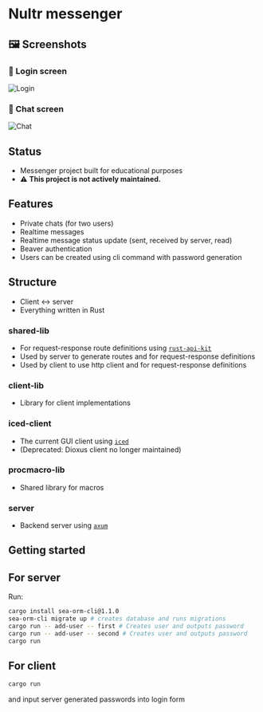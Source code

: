 # Nultr messenger

## 🖼 Screenshots

### 🔐 Login screen

![Login](iced-client/images/login.png)

### 💬 Chat screen

![Chat](iced-client/images/chat.png)

## Status
- Messenger project built for educational purposes
- ⚠️ **This project is not actively maintained.**

## Features
- Private chats (for two users)
- Realtime messages
- Realtime message status update (sent, received by server, read)
- Beaver authentication
- Users can be created using cli command with password generation

## Structure
- Client <-> server
- Everything written in Rust

### shared-lib
- For request-response route definitions using [`rust-api-kit`](https://crates.io/crates/rust-api-kit)
- Used by server to generate routes and for request-response definitions
- Used by client to use http client and for request-response definitions

### client-lib
- Library for client implementations

### iced-client
- The current GUI client using [`iced`](https://github.com/iced-rs/iced)
- (Deprecated: Dioxus client no longer maintained)

### procmacro-lib
- Shared library for macros

### server
- Backend server using [`axum`](https://crates.io/crates/axum)

## Getting started

## For server
Run:

``` bash
cargo install sea-orm-cli@1.1.0
sea-orm-cli migrate up # creates database and runs migrations
cargo run -- add-user -- first # Creates user and outputs password
cargo run -- add-user -- second # Creates user and outputs password
cargo run
```

## For client
``` bash
cargo run
```
and input server generated passwords into login form
